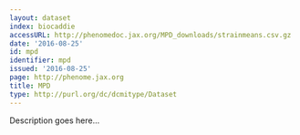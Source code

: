 ```yaml
---
layout: dataset
index: biocaddie
accessURL: http://phenomedoc.jax.org/MPD_downloads/strainmeans.csv.gz
date: '2016-08-25'
id: mpd
identifier: mpd
issued: '2016-08-25'
page: http://phenome.jax.org
title: MPD
type: http://purl.org/dc/dcmitype/Dataset
---
```


Description goes here...
